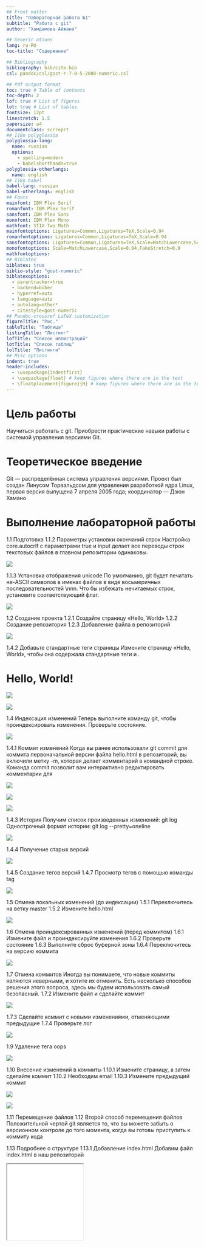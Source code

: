 ```yaml
---
## Front matter
title: "Лабораторная работа №1"
subtitle: "Работа с git"
author: "Хамдамова Айжана"

## Generic otions
lang: ru-RU
toc-title: "Содержание"

## Bibliography
bibliography: bib/cite.bib
csl: pandoc/csl/gost-r-7-0-5-2008-numeric.csl

## Pdf output format
toc: true # Table of contents
toc-depth: 2
lof: true # List of figures
lot: true # List of tables
fontsize: 12pt
linestretch: 1.5
papersize: a4
documentclass: scrreprt
## I18n polyglossia
polyglossia-lang:
  name: russian
  options:
	- spelling=modern
	- babelshorthands=true
polyglossia-otherlangs:
  name: english
## I18n babel
babel-lang: russian
babel-otherlangs: english
## Fonts
mainfont: IBM Plex Serif
romanfont: IBM Plex Serif
sansfont: IBM Plex Sans
monofont: IBM Plex Mono
mathfont: STIX Two Math
mainfontoptions: Ligatures=Common,Ligatures=TeX,Scale=0.94
romanfontoptions: Ligatures=Common,Ligatures=TeX,Scale=0.94
sansfontoptions: Ligatures=Common,Ligatures=TeX,Scale=MatchLowercase,Scale=0.94
monofontoptions: Scale=MatchLowercase,Scale=0.94,FakeStretch=0.9
mathfontoptions:
## Biblatex
biblatex: true
biblio-style: "gost-numeric"
biblatexoptions:
  - parentracker=true
  - backend=biber
  - hyperref=auto
  - language=auto
  - autolang=other*
  - citestyle=gost-numeric
## Pandoc-crossref LaTeX customization
figureTitle: "Рис."
tableTitle: "Таблица"
listingTitle: "Листинг"
lofTitle: "Список иллюстраций"
lotTitle: "Список таблиц"
lolTitle: "Листинги"
## Misc options
indent: true
header-includes:
  - \usepackage{indentfirst}
  - \usepackage{float} # keep figures where there are in the text
  - \floatplacement{figure}{H} # keep figures where there are in the text
---
```


# Цель работы
 
 Научиться работать с git. Приобрести практические навыки работы с системой управления версиями Git.


# Теоретическое введение

Git — распределённая система управления версиями. Проект был создан Линусом Торвальдсом для управления разработкой ядра Linux, первая версия выпущена 7 апреля 2005 года; координатор — Дзюн Хамано

# Выполнение лабораторной работы
1.1 Подготовка
1.1.2 Параметры установки окончаний строк
Настройка core.autocrlf с параметрами true и input делает все переводы
строк текстовых файлов в главном репозитории одинаковы.

![](image/(1).bmp)

1.1.3 Установка отображения unicode
По умолчанию, git будет печатать не-ASCII символов в именах файлов в виде
восьмеричных последовательностей \nnn. Что бы избежать нечитаемых строк,
установите соответствующий флаг.

![](image/(1).bmp)

1.2 Создание проекта
1.2.1 Создайте страницу «Hello, World»
1.2.2 Создание репозитория
1.2.3 Добавление файла в репозиторий

![](image/(2).bmp)

1.4.2 Добавьте стандартные теги страницы
Измените страницу «Hello, World», чтобы она содержала стандартные теги <html>
и <body>.
<html>
<body>
<h1>Hello, World!</h1>
</body>
</html>

![](image/(6).bmp)

![](image/(15).bmp)


1.4 Индексация изменений
Теперь выполните команду git, чтобы проиндексировать изменения. Проверьте
состояние.

![](image/(3).bmp)

1.4.1 Коммит изменений
Когда вы ранее использовали git commit для коммита первоначальной версии
файла hello.html в репозиторий, вы включили метку -m, которая делает комментарий в командной строке. Команда commit позволит вам интерактивно редактировать комментарии для 

![](image/(4).bmp)

![](image/(5).bmp)

![](image/(7).bmp)

1.4.3 История
Получим список произведенных изменений:
git log
Однострочный формат истории:
git log --pretty=oneline

![](image/(8).bmp)


1.4.4 Получение старых версий

![](image/(9).bmp)


1.4.5 Создание тегов версий
1.4.7 Просмотр тегов с помощью команды tag

![](image/(10).bmp)


1.5 Отмена локальных изменений (до индексации)
1.5.1 Переключитесь на ветку master
1.5.2 Измените hello.html

![](image/(11).bmp)


1.6 Отмена проиндексированных изменений (перед коммитом)
1.6.1 Измените файл и проиндексируйте изменения
1.6.2 Проверьте состояние
1.6.3 Выполните сброс буферной зоны
1.6.4 Переключитесь на версию коммита

![](image/(13).bmp)


1.7 Отмена коммитов
Иногда вы понимаете, что новые коммиты являются неверными, и хотите их
отменить. Есть несколько способов решения этого вопроса, здесь мы будем использовать самый безопасный.
1.7.2 Измените файл и сделайте коммит

![](image/(12).bmp)

1.7.3 Сделайте коммит с новыми изменениями, отменяющими предыдущие
1.7.4 Проверьте лог

![](image/(13).bmp)


1.9 Удаление тега oops

![](image/(14).bmp)


1.10 Внесение изменений в коммиты
1.10.1 Измените страницу, а затем сделайте коммит
1.10.2 Необходим email
1.10.3 Измените предыдущий коммит

![](image/(16).bmp)

![](image/(20).bmp)


1.11 Перемещение файлов
1.12 Второй способ перемещения файлов
Положительной чертой git является то, что вы можете забыть о версионном контроле до того момента, когда вы готовы приступить к коммиту кода

1.13 Подробнее о структуре
1.13.1 Добавление index.html
Добавим файл index.html в наш репозиторий
<html>
<body>
<iframe src="lib/hello.html" width="200" height="200" />
</body>
</html>
Добавьте файл и сделайте коммит.
git add index.html
git commit -m "Added index.html."


.14 Git внутри: Каталог .git
1.14.1 Каталог .git
Выполните:
ls -C .git
Это каталог, в котором хранится вся информация git

![](image/(17).bmp)


1.15 Работа непосредственно с объектами git

![](image/(18).bmp)

1.16 Создание ветки
Пора сделать наш hello world более выразительным. Так как это может занять
некоторое время, лучше переместить эти изменения в отдельную ветку, чтобы
изолировать их от изменений в ветке master.
1.16.1 Создайте ветку
1.16.2 Добавьте файл стилей style.css
1.16.3 Измените основную страницу
1.16.4 Измените index.html

![](image/(19).bmp)

![](image/(21).bmp)


1.17 Навигация по веткам

![](image/(22).bmp)


1.19 Сделайте коммит изменений README.md в ветку master.
1.19.1 Просмотр отличающихся веток
1.19.2 Просмотрите текущие ветки

![](image/(23).bmp)


1.20 Слияние

![](image/(24).bmp)


1.21 Создание конфликта
1.21.1 Вернитесь в master и создайте конфликт

![](image/(25).bmp)

![](image/(26).bmp)


1.22 Разрешение конфликтов
1.22.1 Слияние master с веткой style

![](image/(28).bmp)


1.23 Сброс ветки style

![](image/(29).bmp)


1.24 Сброс ветки master
1.24.1 Сброс ветки master
Добавив интерактивный режим в ветку master, мы внесли изменения, конфликтующие с изменениями в ветке style. Давайте вернемся в ветке master в точку
перед внесением конфликтующих изменений. Это позволяет нам продемонстрировать работу команды git rebase, не беспокоясь о конфликтах.

![](image/(30).bmp)


![](image/(27).bmp)





1.25 Перебазирование
Используем команду rebase вместо команды merge. Мы вернулись в точку до первого слияния и хотим перенести изменения из ветки master в нашу ветку style.
На этот раз для переноса изменений из ветки master мы будем использовать
команду git rebase вместо слияния

1.26 Слияние в ветку master

![](image/(31).bmp)

![](image/(32).bmp)



1.27 Клонирование репозиториев
1.27.2 Создайте клон репозитория hello

![](image/(33).bmp)


1.28 Просмотр клонированного репозитория

![](image/(34).bmp)

1.29 Что такое origin?
Удаленные репозитории обычно размещаются на отдельной машине, возможно, централизованном сервере. Однако, как мы видим здесь, они могут с тем же
успехом указывать на репозиторий на той же машине. Нет ничего особенного
в имени «origin», однако существует традиция использовать «origin» в качестве
имени первичного централизованного репозитория (если таковой имеется).

![](image/(35).bmp)


1.30 Удаленные ветки
1.30.1 Список удаленных веток

![](image/(37).bmp)

1.32 Слияние извлеченных изменений

![](image/(36).bmp)


1.36 Добавление удаленного репозитория

![](image/(38).bmp)

1.37 Отправка изменений
1.38 Извлечение общих изменений

![](image/(39).bmp)


# Выводы
Я приобрела практические навыки работы с системой управления версиями Git.



# Список литературы{.unnumbered}
::: {#refs}
:::

---


